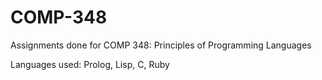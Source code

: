 # COMP-348
Assignments done for COMP 348: Principles of Programming Languages

Languages used: Prolog, Lisp, C, Ruby
